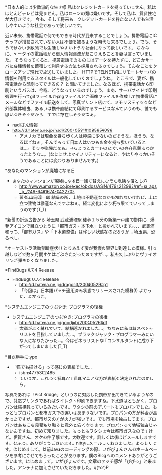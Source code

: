 *日本人的には少数派的な生き様
私はクレジットカードを持っていません。私はほとんどテレビは見ません。私はローンの類は嫌いです。そして私は、賃貸住宅が大好きです。
今も、そして将来も、クレジットカードを持たない人でも生活しやすいような社会であって欲しいです。

近い未来、携帯電話で何でもできる時代が到来することでしょう。携帯電話にICチップが搭載されていない人は不便を被るような時代も来るでしょう。でも、そうではない少数派でも生活しやすいような社会になって欲しいです。
ちなみに、ケータイの電話帳から個人情報漏洩が起こりえることを妻は言っていました。
そうなってくると、携帯電話そのものにはデータを持たずに、どこかサーバに各種情報を蓄積して利用する方法も採用されるのでしょう。そんなことをクローズアップ現代で放送していました。
HTTPでTELNET的にリモートサーバの情報を利用するスタイルは一般化していくのでしょうね。
ところで、妻が、携帯電話から印刷ってできるの？ と聞いてきました。なるほど、携帯電話から印刷というパスは、今時、どうなっているのでしょう。まあ、サーバサイドで印刷処理を行ってgifファイルかpngファイルとか画像ファイルを作成して携帯電話にメールなどでファイル転送をして、写真プリント店にて、メモリスティックなど外部媒体経由、あるいは携帯直結にて印刷するサービスなんていうのも、誰でも思いつきそうだから、すでに存在しそうだなぁ。


* nadiさん情報
* http://d.hatena.ne.jp/nadi/20040531#1085956086
  * アメリカでは現金を持ち歩く人は極端に少ないのだそうな。ほうう。なるほどねぇ。そんでもって日本人はいつもお金を持ち歩いているとは…。そりゃ物騒だなぁ。→ちょっとカードのたぐいの存在意義もわかったような…。(なににせよマイノリティーになると、やはりやっかいそうであることには変わりありませんです。)

*あなたのマンションが廃墟になる日

* あなたのマンションが廃墟になる日--建て替えにひそむ危険な落とし穴
  * http://www.amazon.co.jp/exec/obidos/ASIN/4794212992/ref=sr_aps_b_/249-6461674-0422703
  * 著者:山岡淳一郎
結局の所、土地は不動産なのかも知れないけれど、上に立つ建物は動産なんですよねぇ。経年変化により朽ち果てていってしまうのです(T_T)

*新聞の折込広告から
埼玉県 武蔵浦和駅 徒歩１５分の新築一戸建て物件に、爆発アイコンで目立つように「都市ガス・本下水」と書かれています。、、、武蔵浦和って、「都市ガス」や「下水道整備」は珍しい状態なのだろうか… 埼玉県、恐るべし。

*オーケストラ活動禁断症状(!)
とりあえず妻が我慢の限界に到達した模様。引っ越しなどで数ヶ月間オケはごぶさただったのですが…。私も久しぶりにヴァイオリンが弾きたくなりました。

*FindBugs 0.7.4 Release

* FindBugs 0.7.4 Release
  * http://d.hatena.ne.jp/dragon3/20040529#p1
  * 「今回は」日本語パッチ適用済み状態でリリースされた模様(!) よかった、よかった。

*システムエンジニアのつぶやき: プログラマの復権

* システムエンジニアのつぶやき: プログラマの復権
  * http://d.hatena.ne.jp/goodjob/20040526#p1
  * 文章がよく練れていて、結構惹かれました…。ちなみに私は昔スペシャリストを目指していました…。ブラックジャック・プログラマーみたいな人になりたかった…。今はゼネラリストなITコンサルタントに成り下がってしまいました(T_T) 

*目が勝手にtypo

* 「猫でも描ける」って感じの表紙でした…
  * isbn:4775302485
  * ていうか、これって猫耳??? 猫耳マニアな方が表紙を決定されたのかしら。


写真であれば「Pict Bridge」というのに対応した携帯が出てきているようなので、対応プリンタであればダイレクト印刷できますね。下水道はともかく、プロパンは結構残っているみたいです。ワタシの前のアパートもプロパンでした。もっともプロパンと都市ガスでの違いはあまりないです。プロパンの方が料金が高かったですが。都市ガスの方が火力が強いです。でも市場を独占してます。プロパンはあちこち見積もり取ると意外と安くなります。プロパンって地域独占じゃないんですね。初めて知りました。もっともワタシは今は都市ガスなのですけど。伊賀さん、オケの件了解です。大歓迎です。詳しくは後ほどメールしますです。むふっ。ありがとうございます。niftyにメールしておきました。よろしくです。はじめまして。以前Javaのコーディングの際、いがぴょんさんのホームページを参考にさせてもらったことがあります。僕のBlogへのコメントありがとうございます。はじめまして。いがぴょんです。文章のタッチ感が「ぴぴっ」と来ました。アンテナに加えさせていただきました。q(^o^)P
